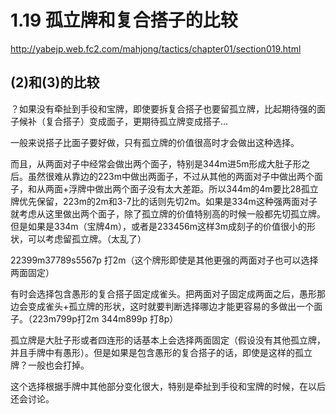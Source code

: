 # 1.19 孤立牌和复合搭子的比较

http://yabejp.web.fc2.com/mahjong/tactics/chapter01/section019.html

## (2)和(3)的比较

？如果没有牵扯到手役和宝牌，即使要拆复合搭子也要留孤立牌，比起期待强的面子候补（复合搭子）变成面子，更期待孤立牌变成搭子...


一般来说搭子比面子要好做，只有孤立牌的价值很高时才会做出这种选择。

而且，从两面对子中经常会做出两个面子，特别是344m进5m形成大肚子形之后。虽然很难从靠边的223m中做出两面子，不过从其他的两面对子中做出两个面子，和从两面+浮牌中做出两个面子没有太大差距。所以344m的4m要比28孤立牌优先保留，223m的2m和3-7比的话则先切2m。如果是334m这种强两面对子就考虑从这里做出两个面子，除了孤立牌的价值特别高的时候一般都先切孤立牌。但是如果是334m（宝牌4m），或者是233456m这样3m成刻子的价值很小的形状，可以考虑留孤立牌。（太乱了）

22399m37789s5567p 打2m（这个牌形即使是其他更强的两面对子也可以选择两面固定）

有时会选择包含愚形的复合搭子固定成雀头。把两面对子固定成两面之后，愚形那边会变成雀头+孤立牌的形状，这时就要判断选择哪边才能更容易的多做出一个面子。（223m799p打2m 344m899p 打8p）

孤立牌是大肚子形或者四连形的话基本上会选择两面固定（假设没有其他孤立牌，并且手牌中有愚形）。但是如果是包含愚形的复合搭子的话，即使是这样的孤立牌？一般也会打掉。

这个选择根据手牌中其他部分变化很大，特别是牵扯到手役和宝牌的时候，在以后还会讨论。